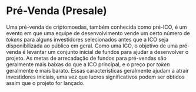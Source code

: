 # Pré-Venda (Presale)

Uma pré-venda de criptomoedas, também conhecida como pré-ICO, é um evento em que uma equipe de desenvolvimento vende um certo número de _tokens_ para alguns investidores selecionados antes que a ICO seja disponibilizada ao público em geral. Como uma ICO, o objetivo de uma pré-venda é levantar um conjunto inicial de fundos para ajudar a desenvolver o projeto. As metas de arrecadação de fundos para pré-vendas são geralmente mais baixas do que a ICO principal, e o preço por _token_ geralmente é mais barato. Essas características geralmente ajudam a atrair investidores iniciais, uma vez que lucros significativos podem ser obtidos assim que o projeto for lançado.